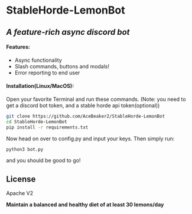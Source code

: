 # StableHorde-LemonBot
## _A feature-rich async discord bot_

#### Features:
- Async functionality
- Slash commands, buttons and modals!
- Error reporting to end user

#### Installation(Linux/MacOS):
Open your favorite Terminal and run these commands.
(Note: you need to get a discord bot token, and a stable horde api token(optional))
```sh
git clone https://github.com/AceBeaker2/StableHorde-LemonBot
cd StableHorde-LemonBot
pip install -r requirements.txt
```
Now head on over to config.py and input your keys. Then simply run:
```sh
python3 bot.py
```
and you should be good to go!

## License

Apache V2

**Maintain a balanced and healthy diet of at least 30 lemons/day**
